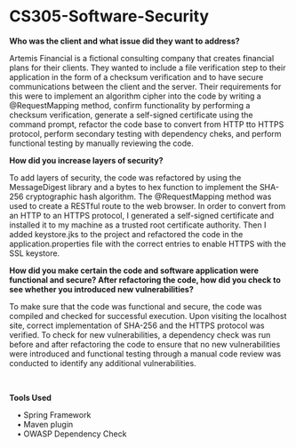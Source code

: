 # CS305-Software-Security

<b> Who was the client and what issue did they want to address? </b>

Artemis Financial is a fictional consulting company that creates financial plans for their clients. They wanted to include a file verification step to their application in the form of a checksum verification and to have secure communications between the client and the server. Their requirements for this were to implement an algorithm cipher into the code by writing a @RequestMapping method, confirm functionality by performing a checksum verification, generate a self-signed certificate using the command prompt, refactor the code base to convert from HTTP tto HTTPS protocol, perform secondary testing with dependency cheks, and perform functional testing by manually reviewing the code.

<b> How did you increase layers of security? </b>

To add layers of security, the code was refactored by using the MessageDigest library and a bytes to hex function to implement the SHA-256 cryptographic hash algorithm. The @RequestMapping method was used to create a RESTful route to the web browser. In order to convert from an HTTP to an HTTPS protocol, I generated a self-signed certificate and installed it to my machine as a trusted root certificate authority. Then I added keystore.jks to the project and refactored the code in the application.properties file with the correct entries to enable HTTPS with the SSL keystore.

<b> How did you make certain the code and software application were functional and secure? After refactoring the code, how did you check to see whether you introduced new vulnerabilities? </b>

To make sure that the code was functional and secure, the code was compiled and checked for successful execution. Upon visiting the localhost site, correct implementation of SHA-256 and the HTTPS protocol was verified. To check for new vulnerabilities, a dependency check was run before and after refactoring the code to ensure that no new vulnerabilities were introduced and functional testing through a manual code review was conducted to identify any additional vulnerabilities.

<br>

<b> Tools Used </b>

&emsp;• Spring Framework
<br>
&emsp;• Maven plugin
<br>
&emsp;• OWASP Dependency Check
